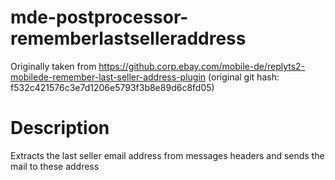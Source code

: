 # mde-postprocessor-rememberlastselleraddress

Originally taken from https://github.corp.ebay.com/mobile-de/replyts2-mobilede-remember-last-seller-address-plugin
(original git hash: f532c421576c3e7d1206e5793f3b8e89d6c8fd05)

# Description

Extracts the last seller email address from messages headers and sends the mail to these address
